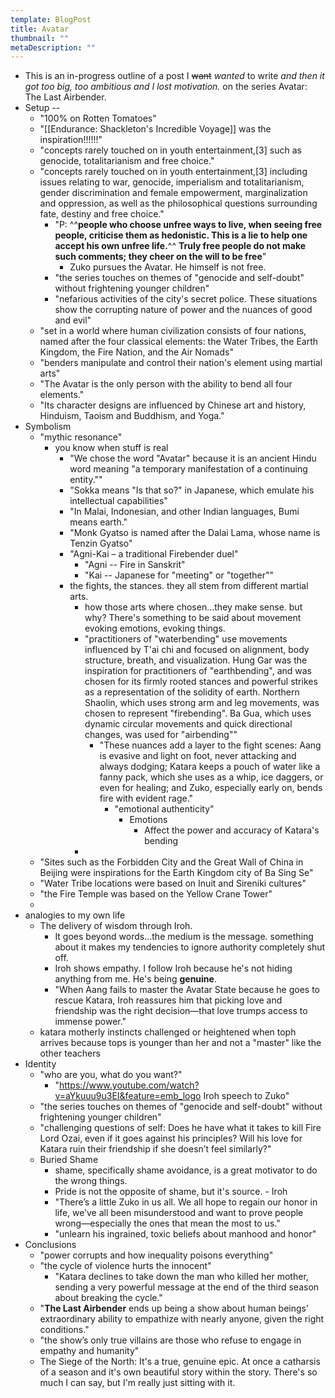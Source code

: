 ```yaml
---
template: BlogPost
title: Avatar
thumbnail: ""
metaDescription: ""
---
```


- This is an in-progress outline of a post I ~~want~~ *wanted* to write _and then it got too big, too ambitious and I lost motivation._ on the series Avatar:
  The Last Airbender.
- Setup -- 
    - "100% on Rotten Tomatoes"
    - "[[Endurance: Shackleton's Incredible Voyage]] was the inspiration!!!!!!"
    - "concepts rarely touched on in youth entertainment,[3] such as genocide, totalitarianism and free choice."
    - "concepts rarely touched on in youth entertainment,[3] including issues relating to war, genocide, imperialism and totalitarianism, gender discrimination and female empowerment, marginalization and oppression, as well as the philosophical questions surrounding fate, destiny and free choice."
        - "P: ^^**people who choose unfree ways to live, when seeing free people, criticise them as hedonistic. This is a lie to help one accept his own unfree life.**^^ **Truly free people do not make such comments; they cheer on the will to be free**"
            - Zuko pursues the Avatar. He himself is not free.
        - "the series touches on themes of "genocide and self-doubt" without frightening younger children"
        - "nefarious activities of the city's secret police. These situations show the corrupting nature of power and the nuances of good and evil"
    - "set in a world where human civilization consists of four nations, named after the four classical elements: the Water Tribes, the Earth Kingdom, the Fire Nation, and the Air Nomads"
    - "benders manipulate and control their nation's element using martial arts"
    - "The Avatar is the only person with the ability to bend all four elements."
    - "Its character designs are influenced by Chinese art and history, Hinduism, Taoism and Buddhism, and Yoga."
- Symbolism
    - "mythic resonance"
        - you know when stuff is real
            - "We chose the word "Avatar" because it is an ancient Hindu word meaning "a temporary manifestation of a continuing entity.""
            - "Sokka means "Is that so?" in Japanese, which emulate his intellectual capabilities"
            - "In Malai, Indonesian, and other Indian languages, Bumi means earth."
            - "Monk Gyatso is named after the Dalai Lama, whose name is Tenzin Gyatso"
            - "Agni-Kai – a traditional Firebender duel"
                - "Agni -- Fire in Sanskrit"
                - "Kai -- Japanese for "meeting" or "together""
            - the fights, the stances. they all stem from different martial arts. 
                - how those arts where chosen...they make sense. but why? There's something to be said about movement evoking emotions, evoking things.
                - "practitioners of "waterbending" use movements influenced by T'ai chi and focused on alignment, body structure, breath, and visualization. Hung Gar was the inspiration for practitioners of "earthbending", and was chosen for its firmly rooted stances and powerful strikes as a representation of the solidity of earth. Northern Shaolin, which uses strong arm and leg movements, was chosen to represent "firebending". Ba Gua, which uses dynamic circular movements and quick directional changes, was used for "airbending""
                    - "These nuances add a layer to the fight scenes: Aang is evasive and light on foot, never attacking and always dodging; Katara keeps a pouch of water like a fanny pack, which she uses as a whip, ice daggers, or even for healing; and Zuko, especially early on, bends fire with evident rage."
                        - "emotional authenticity"
                            - Emotions
                                - Affect the power and accuracy of Katara's bending
                - 
    - "Sites such as the Forbidden City and the Great Wall of China in Beijing were inspirations for the Earth Kingdom city of Ba Sing Se"
    - "Water Tribe locations were based on Inuit and Sireniki cultures"
    - "the Fire Temple was based on the Yellow Crane Tower"
    - 
- analogies to my own life 
    - The delivery of wisdom through Iroh.
        - It goes beyond words...the medium is the message. something about it makes my tendencies to ignore authority completely shut off. 
        - Iroh shows empathy. I follow Iroh because he's not hiding anything from me. He's being **genuine**. 
        - "When Aang fails to master the Avatar State because he goes to rescue Katara, Iroh reassures him that picking love and friendship was the right decision—that love trumps access to immense power."
    - katara motherly instincts challenged or heightened when toph arrives because tops is younger than her and not a "master" like the other teachers 
- Identity
    - "who are you, what do you want?"
        - "https://www.youtube.com/watch?v=aYkuuu9u3EI&feature=emb_logo Iroh speech to Zuko"
    - "the series touches on themes of "genocide and self-doubt" without frightening younger children"
    - "challenging questions of self: Does he have what it takes to kill Fire Lord Ozai, even if it goes against his principles? Will his love for Katara ruin their friendship if she doesn’t feel similarly?"
    - Buried Shame
        - shame, specifically shame avoidance, is a great motivator to do the wrong things.
        - Pride is not the opposite of shame, but it's source. - Iroh
        - "There’s a little Zuko in us all. We all hope to regain our honor in life, we’ve all been misunderstood and want to prove people wrong—especially the ones that mean the most to us."
        - "unlearn his ingrained, toxic beliefs about manhood and honor"
- Conclusions
    - "power corrupts and how inequality poisons everything"
    - "the cycle of violence hurts the innocent"
        - "Katara declines to take down the man who killed her mother, sending a very powerful message at the end of the third season about breaking the cycle."
    - "__The Last Airbender__ ends up being a show about human beings’ extraordinary ability to empathize with nearly anyone, given the right conditions."
    - "the show’s only true villains are those who refuse to engage in empathy and humanity"
    - The Siege of the North: It's a true, genuine epic. At once a catharsis of a season and it's own beautiful story within the story. There's so much I can say, but I'm really just sitting with it.

